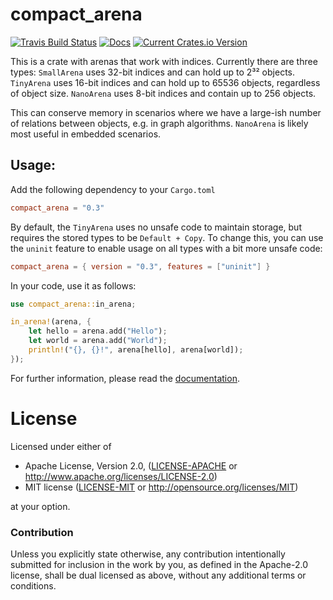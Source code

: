 # compact_arena

[![Travis Build Status][travis-badge]][travis-url] [![Docs][doc-badge]][doc-url] [![Current Crates.io Version][crates-badge]][crates-url]

[travis-badge]: https://travis-ci.org/llogiq/compact_arena.svg?branch=master
[travis-url]: https://travis-ci.org/llogiq/compact_arena
[doc-badge]: https://docs.rs/compact_arena/badge.svg
[doc-url]: https://docs.rs/compact_arena
[crates-badge]: https://img.shields.io/crates/v/compact_arena.svg
[crates-url]: https://crates.io/crates/compact_arena

This is a crate with arenas that work with indices. Currently there are three
types: `SmallArena` uses 32-bit indices and can hold up to 2³² objects.
`TinyArena` uses 16-bit indices and can hold up to 65536 objects, regardless
of object size. `NanoArena` uses 8-bit indices and contain up to 256 objects.

This can conserve memory in scenarios where we have a large-ish number of
relations between objects, e.g. in graph algorithms. `NanoArena` is likely
most useful in embedded scenarios.

## Usage:

Add the following dependency to your `Cargo.toml`

```toml
compact_arena = "0.3"
```

By default, the `TinyArena` uses no unsafe code to maintain storage, but
requires the stored types to be `Default + Copy`. To change this, you can use
the `uninit` feature to enable usage on all types with a bit more unsafe code:

```toml
compact_arena = { version = "0.3", features = ["uninit"] }
```

In your code, use it as follows:

```rust
use compact_arena::in_arena;

in_arena!(arena, {
    let hello = arena.add("Hello");
    let world = arena.add("World");
    println!("{}, {}!", arena[hello], arena[world]);
});
```

For further information, please read the [documentation](https://docs.rs/compact_arena).

# License

Licensed under either of

 * Apache License, Version 2.0, ([LICENSE-APACHE](LICENSE-APACHE) or http://www.apache.org/licenses/LICENSE-2.0)
 * MIT license ([LICENSE-MIT](LICENSE-MIT) or http://opensource.org/licenses/MIT)

at your option.

### Contribution

Unless you explicitly state otherwise, any contribution intentionally
submitted for inclusion in the work by you, as defined in the Apache-2.0
license, shall be dual licensed as above, without any additional terms or
conditions.
